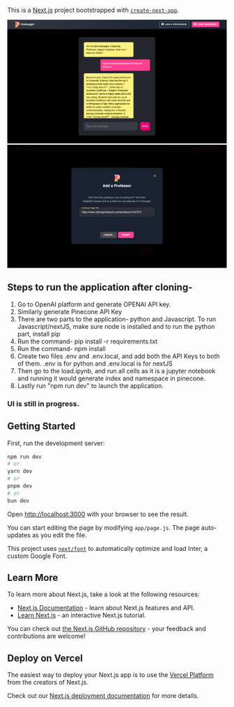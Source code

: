 This is a [Next.js](https://nextjs.org/) project bootstrapped with [`create-next-app`](https://github.com/vercel/next.js/tree/canary/packages/create-next-app).

<img src="./images/chat.png" alt="ProfInsight chat" width="600"/>
<img src="./images/addProf.png" alt="ProfInsight Add Professor" width="600"/>

## Steps to run the application after cloning-

1. Go to OpenAI platform and generate OPENAI API key.
2. Similarly generate Pinecone API Key
3. There are two parts to the application- python and Javascript. To run Javascript/nextJS, make sure node is installed and to run the python part, install pip
4. Run the command- pip install -r requirements.txt
5. Run the command- npm install
6. Create two files .env and .env.local, and add both the API Keys to both of them. .env is for python and .env.local is for nextJS
7. Then go to the load.ipynb, and run all cells as it is a jupyter notebook and running it would generate index and namespace in pinecone.
8. Lastly run "npm run dev" to launch the application.

### UI is still in progress.

## Getting Started

First, run the development server:

```bash
npm run dev
# or
yarn dev
# or
pnpm dev
# or
bun dev
```

Open [http://localhost:3000](http://localhost:3000) with your browser to see the result.

You can start editing the page by modifying `app/page.js`. The page auto-updates as you edit the file.

This project uses [`next/font`](https://nextjs.org/docs/basic-features/font-optimization) to automatically optimize and load Inter, a custom Google Font.

## Learn More

To learn more about Next.js, take a look at the following resources:

- [Next.js Documentation](https://nextjs.org/docs) - learn about Next.js features and API.
- [Learn Next.js](https://nextjs.org/learn) - an interactive Next.js tutorial.

You can check out [the Next.js GitHub repository](https://github.com/vercel/next.js/) - your feedback and contributions are welcome!

## Deploy on Vercel

The easiest way to deploy your Next.js app is to use the [Vercel Platform](https://vercel.com/new?utm_medium=default-template&filter=next.js&utm_source=create-next-app&utm_campaign=create-next-app-readme) from the creators of Next.js.

Check out our [Next.js deployment documentation](https://nextjs.org/docs/deployment) for more details.
